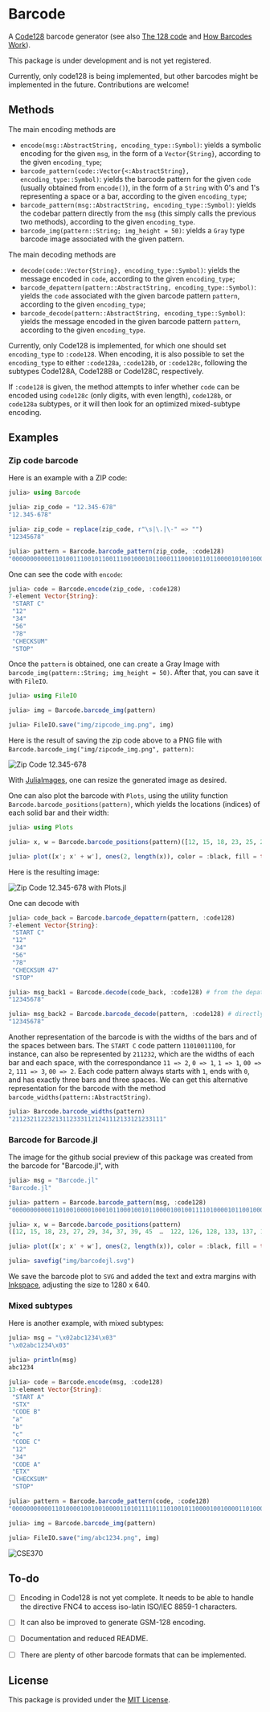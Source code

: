 # Barcode

A [Code128](https://en.wikipedia.org/wiki/Code_128) barcode generator (see also [The 128 code](http://grandzebu.net/informatique/codbar-en/code128.htm) and [How Barcodes Work](https://courses.cs.washington.edu/courses/cse370/01au/minirproject/BarcodeBattlers/barcodes.html)).

This package is under development and is not yet registered.

Currently, only code128 is being implemented, but other barcodes might be implemented in the future. Contributions are welcome!

## Methods

The main encoding methods are 

* `encode(msg::AbstractString, encoding_type::Symbol)`: yields a symbolic encoding for the given `msg`, in the form of a `Vector{String}`, according to the given `encoding_type`;
* `barcode_pattern(code::Vector{<:AbstractString}, encoding_type::Symbol)`: yields the barcode pattern for the given `code` (usually obtained from `encode()`), in the form of a `String` with 0's and 1's representing a space or a bar, according to the given `encoding_type`;
* `barcode_pattern(msg::AbstractString, encoding_type::Symbol)`: yields the codebar pattern directly from the `msg` (this simply calls the previous two methods), according to the given `encoding_type`.
* `barcode_img(pattern::String; img_height = 50)`: yields a `Gray` type barcode image associated with the given pattern.

The main decoding methods are
* `decode(code::Vector{String}, encoding_type::Symbol)`: yields the message encoded in `code`, according to the given `encoding_type`;
* `barcode_depattern(pattern::AbstractString, encoding_type::Symbol)`: yields the `code` associated with the given barcode pattern `pattern`, according to the given `encoding_type`;
* `barcode_decode(pattern::AbstractString, encoding_type::Symbol)`: yields the message encoded in the given barcode pattern `pattern`, according to the given `encoding_type`.

Currently, only Code128 is implemented, for which one should set `encoding_type` to `:code128`. When encoding, it is also possible to set the `encoding_type` to either `:code128a`, `:code128b`, or `:code128c`, following the subtypes Code128A, Code128B or Code128C, respectively.

If `:code128` is given, the method attempts to infer whether `code` can be encoded using `code128c` (only digits, with even length), `code128b`, or `code128a` subtypes, or it will then look for an optimized mixed-subtype encoding.

## Examples

### Zip code barcode

Here is an example with a ZIP code:

```julia
julia> using Barcode

julia> zip_code = "12.345-678"
"12.345-678"

julia> zip_code = replace(zip_code, r"\s|\.|\-" => "")
"12345678"

julia> pattern = Barcode.barcode_pattern(zip_code, :code128)
"00000000000110100111001011001110010001011000111000101101100001010010001110110110001110101100000000000"
```

One can see the code with `encode`:

```julia
julia> code = Barcode.encode(zip_code, :code128)
7-element Vector{String}:
 "START C"
 "12"
 "34"
 "56"
 "78"
 "CHECKSUM"
 "STOP"
```

Once the `pattern` is obtained, one can create a Gray Image with `barcode_img(pattern::String; img_height = 50)`. After that, you can save it with `FileIO`.

```julia
julia> using FileIO

julia> img = Barcode.barcode_img(pattern)

julia> FileIO.save("img/zipcode_img.png", img)
```

Here is the result of saving the zip code above to a PNG file with `Barcode.barcode_img("img/zipcode_img.png", pattern)`:

![Zip Code 12.345-678](img/zipcode_img.png)

With [JuliaImages](https://juliaimages.org/stable/), one can resize the generated image as desired.

One can also plot the barcode with `Plots`, using the utility function `Barcode.barcode_positions(pattern)`, which yields the locations (indices) of each solid bar and their width:

```julia
julia> using Plots

julia> x, w = Barcode.barcode_positions(pattern)([12, 15, 18, 23, 25, 29, 34, 38, 40, 45  …  56, 62, 64, 67, 71, 75, 78, 83, 87, 89], [2, 1, 3, 1, 2, 3, 1, 1, 2, 3  …  2, 1, 1, 1, 3, 2, 2, 3, 1, 2])

julia> plot([x'; x' + w'], ones(2, length(x)), color = :black, fill = true, xlims = (1, length(pattern)),  ylims = (0, 1), border = :none, legend = nothing)
```

Here is the resulting image:

![Zip Code 12.345-678 with Plots.jl](img/zipcode_plot.png)

One can decode with

```julia
julia> code_back = Barcode.barcode_depattern(pattern, :code128)
7-element Vector{String}:
 "START C"
 "12"
 "34"
 "56"
 "78"
 "CHECKSUM 47"
 "STOP"

julia> msg_back1 = Barcode.decode(code_back, :code128) # from the depatterned code
"12345678"

julia> msg_back2 = Barcode.barcode_decode(pattern, :code128) # directly from pattern
"12345678"
```

Another representation of the barcode is with the widths of the bars and of the spaces between bars. The `START C` code pattern `11010011100`, for instance, can also be represented by `211232`, which are the widths of each bar and each space, with the correspondance `11 => 2`, `0 => 1`, `1 => 1`, `00 => 2`, `111 => 3`, `00 => 2`. Each code pattern always starts with `1`, ends with `0`, and has exactly three bars and three spaces. We can get this alternative representation for the barcode with the method `barcode_widths(pattern::AbstractString)`.

```julia
julia> Barcode.barcode_widths(pattern)
"211232112232131123331121241112133121233111"
```

### Barcode for Barcode.jl

The image for the github social preview of this package was created from the barcode for "Barcode.jl", with

```julia
julia> msg = "Barcode.jl"
"Barcode.jl"

julia> pattern = Barcode.barcode_pattern(msg, :code128)
"00000000000110100100001000101100010010110000100100111101000010110010001111010100001001101011001000010011001110100001100101100101000011001101100110001110101100000000000"

julia> x, w = Barcode.barcode_positions(pattern)
([12, 15, 18, 23, 27, 29, 34, 37, 39, 45  …  122, 126, 128, 133, 137, 140, 144, 149, 153, 155], [2, 1, 1, 1, 1, 2, 1, 1, 2, 1  …  2, 1, 1, 2, 2, 2, 2, 3, 1, 2])

julia> plot([x'; x' + w'], ones(2, length(x)), color = :black, fill = true, xlims = (1, length(pattern)),  ylims = (0, 1), border = :none, legend = nothing, size = (896, 448))

julia> savefig("img/barcodejl.svg")
```

We save the barcode plot to `SVG` and added the text and extra margins with [Inkspace](https://inkscape.org), adjusting the size to 1280 x 640.

### Mixed subtypes

Here is another example, with mixed subtypes:

```julia
julia> msg = "\x02abc1234\x03"
"\x02abc1234\x03"

julia> println(msg)
abc1234

julia> code = Barcode.encode(msg, :code128)
13-element Vector{String}:
 "START A"
 "STX"
 "CODE B"
 "a"
 "b"
 "c"
 "CODE C"
 "12"
 "34"
 "CODE A"
 "ETX"
 "CHECKSUM"
 "STOP"

julia> pattern = Barcode.barcode_pattern(code, :code128)
"00000000000110100001001001000011010111101110100101100001001000011010000101100101110111101011001110010001011000111010111101000010110011110010100110001110101100000000000"

julia> img = Barcode.barcode_img(pattern)

julia> FileIO.save("img/abc1234.png", img)
```

![CSE370](img/abc1234.png)

## To-do

- [ ] Encoding in Code128 is not yet complete. It needs to be able to handle the directive FNC4 to access iso-latin ISO/IEC 8859-1 characters.

- [ ] It can also be improved to generate GSM-128 encoding.

- [ ] Documentation and reduced README.

- [ ] There are plenty of other barcode formats that can be implemented.

## License

This package is provided under the [MIT License](LICENSE).
